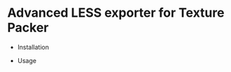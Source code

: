 Advanced LESS exporter for Texture Packer
==================================

* Installation

* Usage

